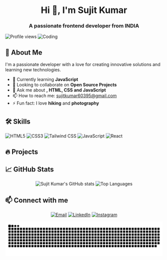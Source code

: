 <h1 align="center">Hi 👋, I'm Sujit Kumar</h1>
<h3 align="center">A passionate frontend developer from INDIA</h3>

<img align="right" alt="Coding" width="400" src="https://cdn.dribbble.com/users/1162077/screenshots/3848914/programmer.gif">

<p align="left"> <img src="https://komarev.com/ghpvc/?username=sujitkumar-13&color=blueviolet" alt="Profile views" /> </p>

## 🚀 About Me
I'm a passionate developer with a love for creating innovative solutions and learning new technologies.

- 🌱 Currently learning **JavaScript**
- 👯 Looking to collaborate on **Open Source Projects**
- 💬 Ask me about **, HTML, CSS and JavaScript**
- 📫 How to reach me: [sujitkumar60395@gmail.com](mailto:sujitkumar60395@gmail.com)
- ⚡ Fun fact: I love **hiking** and **photography**

## 🛠 Skills
![HTML5](https://img.shields.io/badge/HTML5-E34F26?style=for-the-badge&logo=html5&logoColor=white)
![CSS3](https://img.shields.io/badge/CSS3-1572B6?style=for-the-badge&logo=css3&logoColor=white)
![Tailwind CSS](https://img.shields.io/badge/Tailwind_CSS-38B2AC?style=for-the-badge&logo=tailwind-css&logoColor=white)
![JavaScript](https://img.shields.io/badge/JavaScript-323330?style=for-the-badge&logo=javascript&logoColor=F7DF1E)
![React](https://img.shields.io/badge/React-20232A?style=for-the-badge&logo=react&logoColor=61DAFB)

## 🔥 Projects

## 📈 GitHub Stats
<p align="center">
  <img src="https://github-readme-stats.vercel.app/api?username=sujitkumar-13&show_icons=true&theme=radical" alt="Sujit Kumar's GitHub stats" />
  <img src="https://github-readme-stats.vercel.app/api/top-langs/?username=sujitkumar-13&layout=compact&theme=radical&count_private=true&private_token=YOUR_GITHUB_TOKEN" alt="Top Languages" />
</p>

## 📫 Connect with me
<p align="center">
  <a href="mailto:sujitkumar60395@gmail.com"><img src="https://img.shields.io/badge/Email-D14836?style=for-the-badge&logo=gmail&logoColor=white" alt="Email"></a>
  <a href="https://www.linkedin.com/in/sujit-kumar-learner/" target="blank"><img src="https://img.shields.io/badge/LinkedIn-0A66C2?style=for-the-badge&logo=linkedin&logoColor=white" alt="LinkedIn"></a>
  <a href="https://instagram.com/_sujit_kumar13" target="blank"><img src="https://img.shields.io/badge/Instagram-E4405F?style=for-the-badge&logo=instagram&logoColor=white" alt="Instagram"></a>
</p>

<picture>
  <source
    media="(prefers-color-scheme: dark)"
    srcset="https://raw.githubusercontent.com/platane/snk/output/github-contribution-grid-snake-dark.svg"
  />
  <source
    media="(prefers-color-scheme: light)"
    srcset="https://raw.githubusercontent.com/platane/snk/output/github-contribution-grid-snake.svg"
  />
  <img
    alt="github contribution grid snake animation"
    src="https://raw.githubusercontent.com/platane/snk/output/github-contribution-grid-snake.svg"
  />
</picture>
